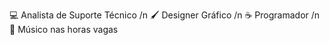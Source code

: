 💻  Analista de Suporte Técnico /n
🖌️  Designer Gráfico /n
☕   Programador /n
🎼   Músico nas horas vagas
